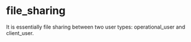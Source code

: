 # file_sharing
It is essentially file sharing between two user types: operational_user and client_user.
